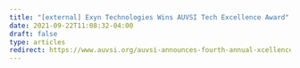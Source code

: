 ```yaml
---
title: "[external] Exyn Technologies Wins AUVSI Tech Excellence Award"
date: 2021-09-22T11:08:32-04:00
draft: false
type: articles
redirect: https://www.auvsi.org/auvsi-announces-fourth-annual-xcellence-award-winners
---
```

